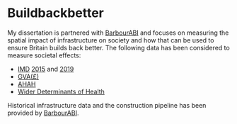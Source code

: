 # Buildbackbetter
My dissertation is partnered with [BarbourABI](https://www.barbour-abi.com/) and focuses on measuring the spatial impact of infrastructure on society and how that can be used to ensure Britain builds back better. The following data has been considered to measure societal effects:
- [IMD](https://dclgapps.communities.gov.uk/imd/iod_index.html) [2015](https://www.gov.uk/government/statistics/english-indices-of-deprivation-2015) and [2019](https://www.gov.uk/government/statistics/english-indices-of-deprivation-2019)
- [GVA(£)](https://www.ons.gov.uk/economy/grossvalueaddedgva/datasets/regionalgrossvalueaddedbalancedbylocalauthorityintheuk)
- [AHAH](https://data.cdrc.ac.uk/dataset/access-healthy-assets-hazards-ahah)
- [Wider Determinants of Health](https://fingertips.phe.org.uk/profile/wider-determinants/supporting-information/built-and-natural-environment)

Historical infrastructure data and the construction pipeline has been provided by [BarbourABI](https://www.barbour-abi.com/).
